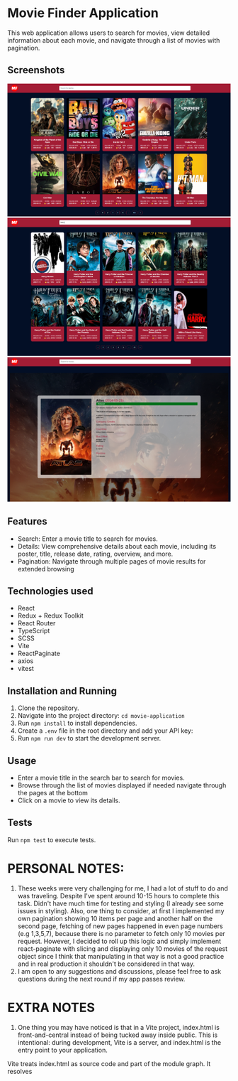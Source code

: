 # Movie Finder Application

This web application allows users to search for movies, view detailed information about each movie, and navigate through a list of movies with pagination.

## Screenshots

![main page](image.png)
![search movie harry](image-2.png)
![movie details](image-1.png)

## Features

- Search: Enter a movie title to search for movies.
- Details: View comprehensive details about each movie, including its poster, title, release date, rating, overview, and more.
- Pagination: Navigate through multiple pages of movie results for extended browsing

## Technologies used

- React
- Redux + Redux Toolkit
- React Router
- TypeScript
- SCSS
- Vite
- ReactPaginate
- axios
- vitest

## Installation and Running

1. Clone the repository.
2. Navigate into the project directory: `cd movie-application`
3. Run `npm install` to install dependencies.
4. Create a `.env` file in the root directory and add your API key:
5. Run `npm run dev` to start the development server.

## Usage

- Enter a movie title in the search bar to search for movies.
- Browse through the list of movies displayed if needed navigate through the pages at the bottom
- Click on a movie to view its details.

## Tests

Run `npm test` to execute tests.

# PERSONAL NOTES:
1. These weeks were very challenging for me, I had a lot of stuff to do and was traveling. Despite I've spent around 10-15 hours to complete this task. Didn't have much time for testing and styling (I already see some issues in styling).
Also, one thing to consider, at first I implemented my own pagination showing 10 items per page and another half on the second page, fetching of new pages happened in even page numbers (e.g 1,3,5,7), because there is no parameter to fetch only 10 movies per request. However, I decided to roll up this logic and simply implement react-paginate with slicing and displaying only 10 movies of the request object since I think that manipulating in that way is not a good practice and in real production it shouldn't be considered in that way. 
2. I am open to any suggestions and discussions, please feel free to ask questions during the next round if my app passes review.
# EXTRA NOTES
1. One thing you may have noticed is that in a Vite project, index.html is front-and-central instead of being tucked away inside public. This is intentional: during development, Vite is a server, and index.html is the entry point to your application.

Vite treats index.html as source code and part of the module graph. It resolves <script type="module" src="..."> that references your JavaScript source code. Even inline <script type="module"> and CSS referenced via <link href> also enjoy Vite-specific features. In addition, URLs inside index.html are automatically rebased so there's no need for special %PUBLIC_URL% placeholders.
